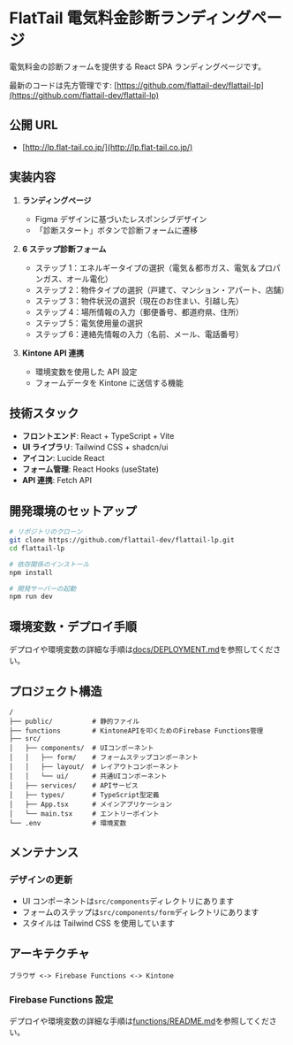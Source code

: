 # FlatTail 電気料金診断ランディングページ

電気料金の診断フォームを提供する React SPA ランディングページです。

最新のコードは先方管理です: [https://github.com/flattail-dev/flattail-lp](https://github.com/flattail-dev/flattail-lp)

## 公開 URL

- [http://lp.flat-tail.co.jp/](http://lp.flat-tail.co.jp/)

## 実装内容

1. **ランディングページ**

   - Figma デザインに基づいたレスポンシブデザイン
   - 「診断スタート」ボタンで診断フォームに遷移

2. **6 ステップ診断フォーム**

   - ステップ 1：エネルギータイプの選択（電気＆都市ガス、電気＆プロパンガス、オール電化）
   - ステップ 2：物件タイプの選択（戸建て、マンション・アパート、店舗）
   - ステップ 3：物件状況の選択（現在のお住まい、引越し先）
   - ステップ 4：場所情報の入力（郵便番号、都道府県、住所）
   - ステップ 5：電気使用量の選択
   - ステップ 6：連絡先情報の入力（名前、メール、電話番号）

3. **Kintone API 連携**
   - 環境変数を使用した API 設定
   - フォームデータを Kintone に送信する機能

## 技術スタック

- **フロントエンド**: React + TypeScript + Vite
- **UI ライブラリ**: Tailwind CSS + shadcn/ui
- **アイコン**: Lucide React
- **フォーム管理**: React Hooks (useState)
- **API 連携**: Fetch API

## 開発環境のセットアップ

```bash
# リポジトリのクローン
git clone https://github.com/flattail-dev/flattail-lp.git
cd flattail-lp

# 依存関係のインストール
npm install

# 開発サーバーの起動
npm run dev
```

## 環境変数・デプロイ手順

デプロイや環境変数の詳細な手順は[docs/DEPLOYMENT.md](docs/DEPLOYMENT.md)を参照してください。

## プロジェクト構造

```
/
├── public/          # 静的ファイル
├── functions        # KintoneAPIを叩くためのFirebase Functions管理
├── src/
│   ├── components/  # UIコンポーネント
│   │   ├── form/    # フォームステップコンポーネント
│   │   ├── layout/  # レイアウトコンポーネント
│   │   └── ui/      # 共通UIコンポーネント
│   ├── services/    # APIサービス
│   ├── types/       # TypeScript型定義
│   ├── App.tsx      # メインアプリケーション
│   └── main.tsx     # エントリーポイント
└── .env             # 環境変数
```

## メンテナンス

### デザインの更新

- UI コンポーネントは`src/components`ディレクトリにあります
- フォームのステップは`src/components/form`ディレクトリにあります
- スタイルは Tailwind CSS を使用しています

## アーキテクチャ

```
ブラウザ <-> Firebase Functions <-> Kintone
```

### Firebase Functions 設定

デプロイや環境変数の詳細な手順は[functions/README.md](functions/README.md)を参照してください。

